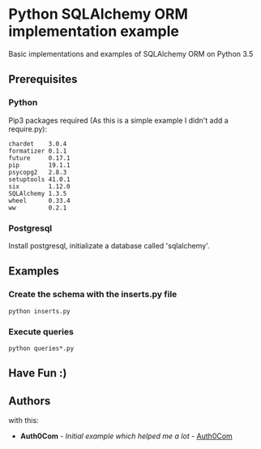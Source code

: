 # Python SQLAlchemy ORM implementation example

Basic implementations and examples of SQLAlchemy ORM on Python 3.5

## Prerequisites

### Python

Pip3 packages required (As this is a simple example I didn't add a require.py):

```
chardet    3.0.4
formatizer 0.1.1
future     0.17.1
pip        19.1.1
psycopg2   2.8.3
setuptools 41.0.1
six        1.12.0
SQLAlchemy 1.3.5
wheel      0.33.4
ww         0.2.1
```

### Postgresql

Install postgresql, initializate a database called 'sqlalchemy'.

## Examples

### Create the schema with the inserts.py file

```
python inserts.py
```

### Execute queries

```
python queries*.py
```

## Have Fun :)

## Authors

 with this:

* **Auth0Com** - *Initial example which helped me a lot* - [Auth0Com](https://auth0.com/blog/sqlalchemy-orm-tutorial-for-python-developers/)
